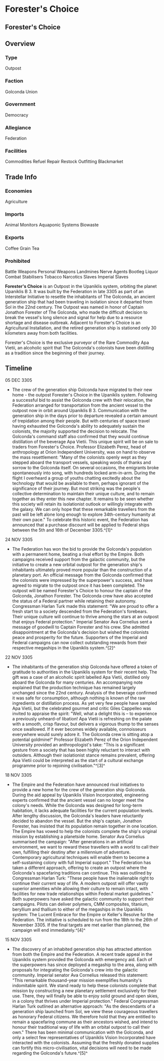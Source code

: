 # Forester's Choice
## Forester's Choice

		

## Overview

### Type

Outpost

### Faction

Golconda Union

### Government

Democracy

### Allegiance

Federation

### Facilities

Commodities
Refuel
Repair
Restock
Outfitting
Blackmarket

## Trade Info

### Economies

Agriculture

### Imports

Animal Monitors
Aquaponic Systems
Biowaste

### Exports

Coffee
Grain
Tea

### Prohibited

Battle Weapons
Personal Weapons
Landmines
Nerve Agents
Bootleg Liquor
Combat Stabilisers
Tobacco
Narcotics
Slaves
Imperial Slaves

**Forester's Choice** is an Outpost in the Upaniklis system, orbiting the planet Upaniklis B 3. It was built by the Federation in late 3305 as part of an Interstellar Initiative to resettle the inhabitants of The Golconda, an ancient generation ship that had been traveling in isolation since it departed from Sol in the 22nd century. The Outpost was named in honor of Captain Jonathon Forester of The Golconda, who made the difficult decision to break the vessel's long silence and signal for help due to a resource shortage and disease outbreak. Adjacent to Forester's Choice is an Agricultural Installation, and the retired generation ship is stationed only 30 kilometers away from both facilities.

Forester's Choice is the exclusive purveyor of the Rare Commodity Apa Vietii, an alcoholic spirit that The Golconda's colonists have been distilling as a tradition since the beginning of their journey.

## Timeline

05 DEC 3305

- The crew of the generation ship Golconda have migrated to their new home - the outpost Forester's Choice in the Upaniklis system. Following a successful bid to assist the Golconda crew with their relocation, the Federation arranged for transportation from the ancient vessel to the outpost now in orbit around Upaniklis B 3. Communication with the generation ship in the days prior to departure revealed a certain amount of trepidation among their people. But with centuries of space travel having exhausted the Golconda's ability to adequately sustain the colonists, the majority supported the decision to relocate. The Golconda's command staff also confirmed that they would continue distillation of the beverage Apa Vietii. This unique spirit will be on sale to traders from Forester's Choice. Professor Elizabeth Perez, head of anthropology at Orion Independent University, was on hand to observe the mass resettlement: "Many of the colonists openly wept as they stepped aboard the transport vessels, speaking words of thanks and sorrow to the Golconda itself. On several occasions, the emigrants broke spontaneously into song, with hundreds locked arm-in-arm. During the flight I overheard a group of youths chatting excitedly about the technology that would be available to them, perhaps ignorant of the significance of their journey. But most striking was the people's collective determination to maintain their unique culture, and to remain together as they enter this new chapter. It remains to be seen whether this society will retain its isolationist outlook or willingly integrate with the galaxy. We can only hope that these remarkable travellers from the past will be left alone long enough to explore 34th-century humanity at their own pace." To celebrate this historic event, the Federation has announced that a purchase discount will be applied to Federal ships between the 5th and 16th of December 3305.^[1]^

24 NOV 3305

- The Federation has won the bid to provide the Golconda's population with a permanent home, beating a rival effort by the Empire. Both campaigns received support from the galactic community, but the initiative to create a new orbital outpost for the generation ship's inhabitants ultimately proved more popular than the construction of a planetary port. An official message from the Golconda confirmed that the colonists were impressed by the superpower's success, and have agreed to migrate to the outpost once it has been completed. The outpost will be named Forester's Choice to honour the captain of the Golconda, Jonathon Forester. The Golconda crew have also accepted the status of a Federal partner while retaining their autonomy. Congressman Harlan Turk made this statement: "We are proud to offer a fresh start to a society descended from the Federation's forebears. Their unique culture will continue to thrive among the stars at an outpost that enjoys Federal protection." Imperial Senator Ava Cornelius sent a message of goodwill to Captain Forester and his crew. She admitted disappointment at the Golconda's decision but wished the colonists peace and prosperity for the future. Supporters of the Imperial and Federal campaigns can now collect outstanding rewards from their respective megaships in the Upaniklis system.^[2]^

22 NOV 3305

- The inhabitants of the generation ship Golconda have offered a token of gratitude to authorities in the Upaniklis system for their recent help. The gift was a case of an alcoholic spirit labelled Apa Vietii, distilled only aboard the Golconda for many centuries. An accompanying note explained that the production technique has remained largely unchanged since the 22nd century. Analysis of the beverage confirmed it was safe for consumption, although nothing is known of the raw ingredients or distillation process. As yet very few people have sampled Apa Vietii, but the celebrated gourmet and critic Giles Cappelleo was invited to appraise the spirit: "Well, what a delight this is – to experience a previously unheard-of libation! Apa Vietii is refreshing on the palate with a smooth, crisp flavour, but delivers a vigorous thump to the senses once swallowed. If it ever becomes widely available, connoisseurs everywhere would surely adore it. The Golconda crew is sitting atop a potential goldmine!" Professor Elizabeth Perez of the Orion Independent University provided an anthropologist's take: "This is a significant gesture from a society that has been highly reluctant to interact with outsiders. Although their isolationist stance remains prevalent, offering Apa Vietii could be interpreted as the start of a cultural exchange programme prior to rejoining civilisation."^[3]^

18 NOV 3305

- The Empire and the Federation have announced rival initiatives to provide a new home for the crew of the generation ship Golconda. During the aid appeal by Upaniklis Vision Incorporated, engineering experts confirmed that the ancient vessel can no longer meet the colony's needs. While the Golconda was designed for long-term habitation, it lacks adequate facilities for the current population levels. After lengthy discussion, the Golconda's leaders have reluctantly decided to abandon the vessel. But the ship's captain, Jonathon Forester, has insisted that its population remain together in one location. The Empire has vowed to help the colonists complete the ship's original mission by establishing a planetside home. Senator Ava Cornelius summarised the campaign: "After generations in an artificial environment, we want to reward these travellers with a world to call their own, fulfilling their destiny after a millennium of adventure. Contemporary agricultural techniques will enable them to become a self-sustaining colony with full Imperial support." The Federation has taken a different approach, offering to create an outpost where the Golconda's spacefaring traditions can continue. This was outlined by Congressman Harlan Turk: "These people have the inalienable right to continue their current way of life. A modern outpost will offer vastly superior amenities while allowing their culture to remain intact, with facilities for new trade relationships within Federal market guidelines." Both superpowers have asked the galactic community to support their campaigns. Pilots can deliver polymers, CMM composites, titanium, beryllium and thallium to either of the megaships in the Upaniklis system: The Lucent Embrace for the Empire or Keller's Resolve for the Federation. The initiative is scheduled to run from the 18th to the 26th of November 3305. If the final targets are met earlier than planned, the campaign will end immediately.^[4]^

15 NOV 3305

- The discovery of an inhabited generation ship has attracted attention from both the Empire and the Federation. A recent trade appeal in the Upaniklis system provided the Golconda with emergency aid. Each of the superpowers has since deployed a megaship to the area, along with proposals for integrating the Golconda's crew into the galactic community. Imperial senator Ava Cornelius released this statement: "This remarkable thousand-year mission exemplifies humanity's indomitable spirit. We stand ready to help these colonists complete that mission by constructing a new planetary settlement exclusively for their use. There, they will finally be able to enjoy solid ground and open skies, in a colony that thrives under Imperial protection." Federal Congressman Harlan Turk outlined an alternative approach: "As the descendants of a generation ship launched from Sol, we view these courageous travellers as honorary Federal citizens. We therefore hold that they are entitled to remain a spacefaring commune as their ancestors wished, and intend to honour their traditional way of life with an orbital outpost to call their own." There has been minimal communication with the Golconda, and only a select few representatives of Upaniklis Vision Incorporated have interacted with the colonists. Assuming that the freshly donated supplies can fortify this micro-civilisation, vital decisions will need to be made regarding the Golconda's future.^[5]^